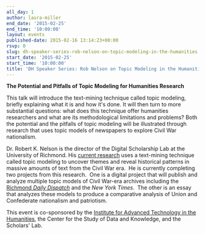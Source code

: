 ```yaml
---
all_day: 1
author: laura-miller
end_date: '2015-02-25'
end_time: '10:00:00'
layout: events
published-date: 2015-02-16 13:14:23+00:00
rsvp: 0
slug: dh-speaker-series-rob-nelson-on-topic-modeling-in-the-humanities
start_date: '2015-02-25'
start_time: '10:00:00'
title: 'DH Speaker Series: Rob Nelson on Topic Modeling in the Humanities'
---
```


**The Potential and Pitfalls of Topic Modeling for Humanities Research**

This talk will introduce the text-mining technique called topic modeling, briefly explaining what it is and how it's done. It will then turn to more substantial questions: what does this technique offer humanities researchers and what are its methodological limitations and problems? Both the potential and the pitfalls of topic modeling will be illustrated through research that uses topic models of newspapers to explore Civil War nationalism.

Dr. Robert K. Nelson is the director of the Digital Scholarship Lab at the University of Richmond. His [current research](http://dsl.richmond.edu/civilwar/index.html) uses a text-mining technique called topic modeling to uncover themes and reveal historical patterns in massive amounts of text from the Civil War era.  He is currently completing two projects from this research.  One is a digital project that will publish and analyze multiple topic models of Civil War-era archives including the [Richmond _Daily Dispatch_](http://dsl.richmond.edu/dispatch/) and the _New York Times_.  The other is an essay that analyzes these models to produce a comparative analysis of Union and Confederate nationalism and patriotism.

This event is co-sponsored by the [Institute for Advanced Technology in the Humanities](http://www.iath.virginia.edu/), the Center for the Study of Data and Knowledge, and the Scholars' Lab.





